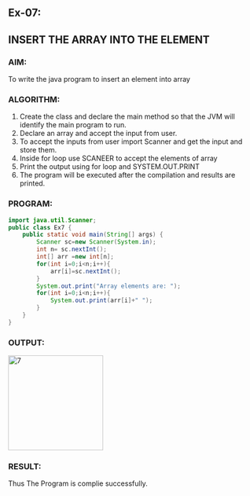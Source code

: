 ## Ex-07:
## INSERT THE ARRAY INTO THE ELEMENT
### AIM:
To write the java program to insert an element into array

### ALGORITHM:
1. Create the class and declare the main method so that the JVM will identify the main program to run.
2. Declare an array and accept the input from user.
3. To accept the inputs from user import Scanner and get the input and store them.
4. Inside for loop use SCANEER to accept the elements of array
5. Print the output using for loop and SYSTEM.OUT.PRINT
6. The program will be executed after the compilation and results are printed.

### PROGRAM:
```java
import java.util.Scanner;
public class Ex7 {
    public static void main(String[] args) {
        Scanner sc=new Scanner(System.in);
        int n= sc.nextInt();
        int[] arr =new int[n];
        for(int i=0;i<n;i++){
            arr[i]=sc.nextInt();
        }
        System.out.print("Array elements are: ");
        for(int i=0;i<n;i++){
            System.out.print(arr[i]+" ");
        }
    }
}
```

### OUTPUT:
<img width="193" alt="7" src="https://github.com/KeerthikaNagarajan/Java-Ex-7/assets/93427089/1df6ff1d-d890-4e6a-b94c-f1769b126958">

### RESULT:
Thus The Program is complie successfully.

